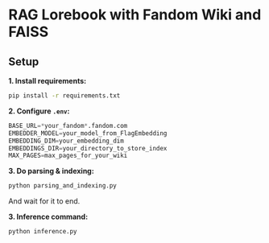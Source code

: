 # RAG Lorebook with Fandom Wiki and FAISS

## Setup

**1. Install requirements:**
```bash
pip install -r requirements.txt
```
**2. Configure `.env`:**
```python
BASE_URL=*your_fandom*.fandom.com
EMBEDDER_MODEL=your_model_from_FlagEmbedding
EMBEDDING_DIM=your_embedding_dim
EMBEDDINGS_DIR=your_directory_to_store_index
MAX_PAGES=max_pages_for_your_wiki
```
**3. Do parsing & indexing:**
```bash
python parsing_and_indexing.py
```
And wait for it to end.

**3. Inference command:**
```bash
python inference.py
```
